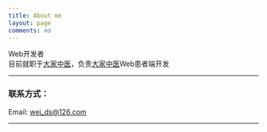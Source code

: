 ```yaml
---
title: About me
layout: page
comments: no
---
```


Web开发者    
目前就职于[大家中医](http://www.dajiazhongyi.com)，负责[大家中医](http://www.dajiazhongyi.com)Web患者端开发

----

### 联系方式：        

Email: [wei_ds@126.com](mailto:wei_ds@126.com)     

----
